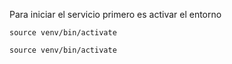 
Para iniciar el servicio primero es activar el entorno

``
source venv/bin/activate
``

``
source venv/bin/activate
``

